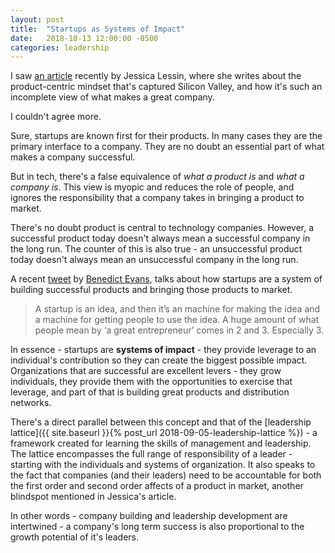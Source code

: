 ```yaml
---
layout: post
title:  "Startups as Systems of Impact"
date:   2018-10-13 12:00:00 -0500
categories: leadership
---
```


I saw [an article](https://www.theinformation.com/articles/why-product-doesnt-win) recently by Jessica Lessin, where she writes about the product-centric mindset that's captured Silicon Valley, and how it's such an incomplete view of what makes a great company.

I couldn't agree more.

Sure, startups are known first for their products. In many cases they are the primary interface to a company. They are no doubt an essential part of what makes a company successful.

But in tech, there's a false equivalence of _what a product is_ and _what a company is_. This view is myopic and reduces the role of people, and ignores the responsibility that a company takes in bringing a product to market. 

There's no doubt product is central to technology companies. However, a successful product today doesn't always mean a successful company in the long run. The counter of this is also true - an unsuccessful product today doesn't always mean an unsuccessful company in the long run.

A recent [tweet](https://twitter.com/benedictevans/status/1051147012547080192) by [Benedict Evans](https://twitter.com/benedictevans), talks about how startups are a system of building successful products and bringing those products to market. 

> A startup is an idea, and then it’s an machine for making the idea and a machine for getting people to use the idea. A huge amount of what people mean by ‘a great entrepreneur’ comes in 2 and 3. Especially 3.

In essence - startups are **systems of impact** - they provide leverage to an individual's contribution so they can create the biggest possible impact. Organizations that are successful are excellent levers - they grow individuals, they provide them with the opportunities to exercise that leverage, and part of that is building great products and distribution networks.

There's a direct parallel between this concept and that of the [leadership lattice]({{ site.baseurl }}{% post_url 2018-09-05-leadership-lattice %}) - a framework created for learning the skills of management and leadership. The lattice encompasses the full range of responsibility of a leader - starting with the individuals and systems of organization. It also speaks to the fact that companies (and their leaders) need to be accountable for both the first order and second order affects of a product in market, another blindspot mentioned in Jessica's article.

In other words - company building and leadership development are intertwined - a company's long term success is also proportional to the growth potential of it's leaders.